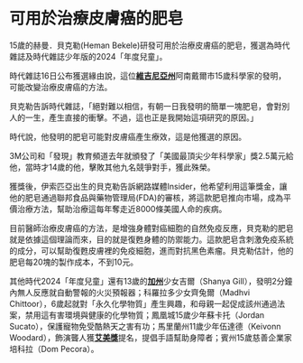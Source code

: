 可用於治療皮膚癌的肥皂
=============





15歲的赫曼．貝克勒(Heman Bekele)研發可用於治療皮膚癌的肥皂，獲選為時代雜誌及時代雜誌少年版的2024「年度兒童」。

時代雜誌16日公布獲選緣由說，這位[**維吉尼亞州**](https://www.worldjournal.com/search/tagging/8877/%E7%B6%AD%E5%90%89%E5%B0%BC%E4%BA%9E%E5%B7%9E)阿南戴爾市15歲科學家的發明，可能改變治療皮膚癌的方法。

貝克勒告訴時代雜誌，「絕對難以相信，有朝一日我發明的簡單一塊肥皂，會對別人的一生，產生直接的衝擊。不過，這也正是我開始這項研究的原因。」

時代說，他發明的肥皂可能對皮膚癌產生療效，這是他獲選的原因。

3M公司和「發現」教育頻道去年就頒發了「美國最頂尖少年科學家」獎2.5萬元給他，當時才14歲的他，擊敗其他九名競爭對手，獲此殊榮。

獲獎後，伊索匹亞出生的貝克勒告訴網路媒體Insider，他希望利用這筆獎金，讓他的肥皂通過聯邦食品與藥物管理局(FDA)的審核，將這款肥皂推向市場，成為平價治療方法，幫助治療這每年奪走近8000條美國人命的疾病。

目前醫師治療皮膚癌的方法，是增強身體對癌細胞的自然免疫反應，貝克勒的肥皂就是依據這個理論而來，目的就是復甦身體的防禦能力。這款肥皂含刺激免疫系統的成分，可以幫助復甦皮膚裡的免疫細胞，進而對抗黑色素瘤。貝克勒估計，他的肥皂每20塊的製作成本，不到10元。

其他時代2024「年度兒童」還有13歲的[**加州**](https://www.worldjournal.com/search/tagging/8877/%E5%8A%A0%E5%B7%9E)少女吉爾（Shanya Gill），發明2分鐘內無人反應就自動警報的火災預報器；科羅拉多少女齊兔爾（Madhvi Chittoor），6歲起就對「永久化學物質」產生興趣，和母親一起促成該州通過法案，禁用這有害環境與健康的化學物質；鳳凰城15歲少年蘇卡托（Jordan Sucato），保護寵物免受酷熱天之害有功；馬里蘭州11歲少年伍達德（Keivonn Woodard），飾演聾人獲[**艾美獎**](https://www.worldjournal.com/search/tagging/8877/%E8%89%BE%E7%BE%8E%E7%8D%8E)提名，提倡手語幫助身障者；賓州15歲慈善企業家培科拉（Dom Pecora）。
